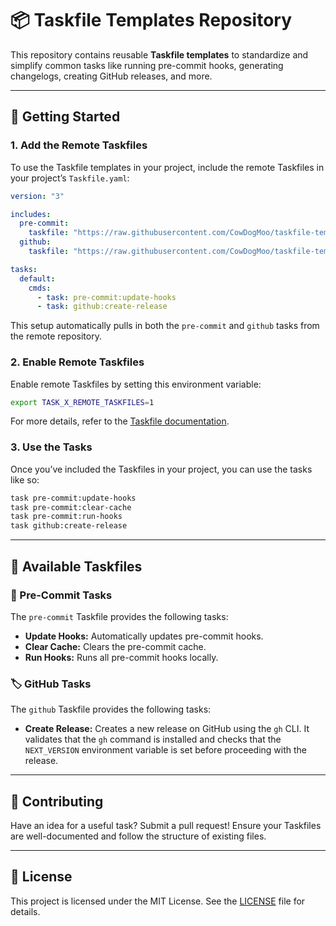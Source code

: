 # 📦 Taskfile Templates Repository

This repository contains reusable **Taskfile templates** to standardize and
simplify common tasks like running pre-commit hooks, generating changelogs,
creating GitHub releases, and more.

---

## 🚀 Getting Started

### 1. Add the Remote Taskfiles

To use the Taskfile templates in your project, include the remote Taskfiles in
your project’s `Taskfile.yaml`:

```yaml
version: "3"

includes:
  pre-commit:
    taskfile: "https://raw.githubusercontent.com/CowDogMoo/taskfile-templates/main/pre-commit/Taskfile.yaml"
  github:
    taskfile: "https://raw.githubusercontent.com/CowDogMoo/taskfile-templates/main/github/Taskfile.yaml"

tasks:
  default:
    cmds:
      - task: pre-commit:update-hooks
      - task: github:create-release
```

This setup automatically pulls in both the `pre-commit` and `github` tasks from the remote repository.

### 2. Enable Remote Taskfiles

Enable remote Taskfiles by setting this environment variable:

```bash
export TASK_X_REMOTE_TASKFILES=1
```

For more details, refer to the [Taskfile documentation](https://taskfile.dev/experiments/remote-taskfiles/).

### 3. Use the Tasks

Once you’ve included the Taskfiles in your project, you can use the tasks like so:

```bash
task pre-commit:update-hooks
task pre-commit:clear-cache
task pre-commit:run-hooks
task github:create-release
```

---

## 📂 Available Taskfiles

### 🔧 Pre-Commit Tasks

The `pre-commit` Taskfile provides the following tasks:

- **Update Hooks:** Automatically updates pre-commit hooks.
- **Clear Cache:** Clears the pre-commit cache.
- **Run Hooks:** Runs all pre-commit hooks locally.

### 🏷️ GitHub Tasks

The `github` Taskfile provides the following tasks:

- **Create Release:** Creates a new release on GitHub using the `gh` CLI.
  It validates that the `gh` command is installed and checks that the
  `NEXT_VERSION` environment variable is set before proceeding with the release.

---

## 🤝 Contributing

Have an idea for a useful task? Submit a pull request! Ensure your Taskfiles
are well-documented and follow the structure of existing files.

---

## 📜 License

This project is licensed under the MIT License. See the [LICENSE](LICENSE) file
for details.
